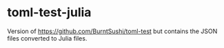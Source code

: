 # toml-test-julia

Version of https://github.com/BurntSushi/toml-test but
contains the JSON files converted to Julia files.
